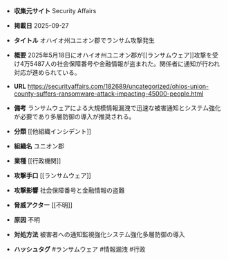 - **収集元サイト**
Security Affairs

- **掲載日**
2025-09-27

- **タイトル**
オハイオ州ユニオン郡でランサム攻撃発生

- **概要**
2025年5月18日にオハイオ州ユニオン郡が[[ランサムウェア]]攻撃を受け4万5487人の社会保障番号や金融情報が盗まれた。関係者に通知が行われ対応が進められている。

- **URL**
https://securityaffairs.com/182689/uncategorized/ohios-union-county-suffers-ransomware-attack-impacting-45000-people.html

- **備考**
ランサムウェアによる大規模情報漏洩で迅速な被害通知とシステム強化が必要であり多層防御の導入が推奨される。

- **分類**
[[他組織インシデント]]

- **組織名**
ユニオン郡

- **業種**
[[行政機関]]

- **攻撃手口**
[[ランサムウェア]]

- **攻撃影響**
社会保障番号と金融情報の盗難

- **脅威アクター**
[[不明]]

- **原因**
不明

- **対処方法**
被害者への通知監視強化システム強化多層防御の導入

- **ハッシュタグ**
#ランサムウェア #情報漏洩 #行政
